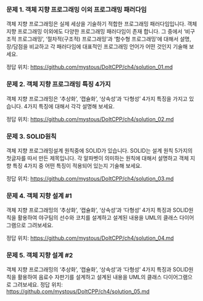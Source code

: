 ### 문제 1. 객체 지향 프로그래밍 이외 프로그래밍 패러다임
객체 지향 프로그래밍은 실제 세상을 기술하기 적합한 프로그래밍 패러다임입니다. 객체 지향 프로그래밍 이외에도 다양한 프로그래밍 패러다임이 존재 합니다. 그 중에서 ‘비구조적 프로그래밍’, ‘절차적(구조적) 프로그래밍’과 ‘함수형 프로그래밍’에 대해서 설명, 장/담점을 비교하고 각 패러다임에 대표적인 프로그래밍 언어가 어떤 것인지 기술해 보세요.

정답 위치: https://github.com/mystous/DoItCPP/ch4/solution_01.md
### 문제 2. 객체 지향 프로그래밍 특징 4가지
객체 지향 프로그래밍은 ‘추상화’, ‘캡슐화’, ‘상속성’과 ‘다형성’ 4가지 특징을 가지고 있습니다. 4가지 특징에 대해서 각각 설명해 보세요.

정답 위치: https://github.com/mystous/DoItCPP/ch4/solution_02.md
### 문제 3. SOLID원칙
객체 지향 프로그래밍설계 원칙중에 SOLID가 있습니다. SOLID는 설계 원칙 5가지의 첫글자를 따서 만든 제목입니다. 각 알파벳이 의미하는 원칙에 대해서 설명하고 객체 지향 특징 4가지 중 어떤 특징이 적용되어 있는지 기술해 보세요.

정답 위치: https://github.com/mystous/DoItCPP/ch4/solution_03.md
### 문제 4. 객체 지향 설계 #1
객체 지향 프로그래밍의 ‘추상화’, ‘캡슐화’, ‘상속성’과 ‘다형성’ 4가지 특징과 SOLID원칙을 활용하여 야구팀의 선수와 코치를 설계하고 설계된 내용을 UML의 클래스 다이어그램으로 그려보세요.

정답 위치: https://github.com/mystous/DoItCPP/ch4/solution_04.md
### 문제 5. 객체 지향 설계 #2

객체 지향 프로그래밍의 ‘추상화’, ‘캡슐화’, ‘상속성’과 ‘다형성’ 4가지 특징과 SOLID원칙을 활용하여 음료수 자판기를 설계하고 설계된 내용을 UML의 클래스 다이어그램으로 그려보세요.
정답 위치: https://github.com/mystous/DoItCPP/ch4/solution_05.md
